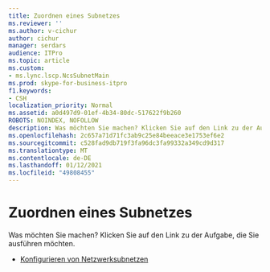 ```yaml
---
title: Zuordnen eines Subnetzes
ms.reviewer: ''
ms.author: v-cichur
author: cichur
manager: serdars
audience: ITPro
ms.topic: article
ms.custom:
- ms.lync.lscp.NcsSubnetMain
ms.prod: skype-for-business-itpro
f1.keywords:
- CSH
localization_priority: Normal
ms.assetid: a0d497d9-01ef-4b34-80dc-517622f9b260
ROBOTS: NOINDEX, NOFOLLOW
description: Was möchten Sie machen? Klicken Sie auf den Link zu der Aufgabe, die Sie ausführen möchten.
ms.openlocfilehash: 2c657a71d71fc3ab9c25e84beeace3e1753ef6e2
ms.sourcegitcommit: c528fad9db719f3fa96dc3fa99332a349cd9d317
ms.translationtype: MT
ms.contentlocale: de-DE
ms.lasthandoff: 01/12/2021
ms.locfileid: "49808455"
---
```

# <a name="associate-a-subnet"></a>Zuordnen eines Subnetzes

Was möchten Sie machen? Klicken Sie auf den Link zu der Aufgabe, die Sie ausführen möchten.

- [Konfigurieren von Netzwerksubnetzen](https://technet.microsoft.com/library/1ba8c4e3-fbc7-4758-88ac-d651fef17bed.aspx)



